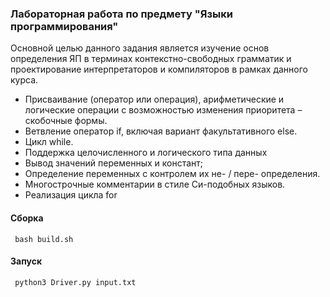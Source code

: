### Лабораторная работа по предмету "Языки программирования"

Основной целью данного задания является изучение основ определения ЯП в терминах контекстно-свободных грамматик и проектирование интерпретаторов и компиляторов в рамках данного курса.

- Присваивание (оператор или операция), арифметические и логические операции с возможностью изменения приоритета – скобочные формы.
- Ветвление оператор if, включая вариант факультативного else.
- Цикл while.
- Поддержка целочисленного и логического типа данных
- Вывод значений переменных и констант;
- Определение переменных с контролем их не- / пере- определения.
- Многострочные комментарии в стиле Си-подобных языков.
- Реализация цикла for

#### Сборка
``` bash build.sh```

#### Запуск
``` python3 Driver.py input.txt```
